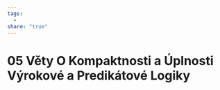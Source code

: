 ```yaml
---
tags:
  - 
share: "true"
---
```


# 05 Věty O Kompaktnosti a Úplnosti Výrokové a Predikátové Logiky